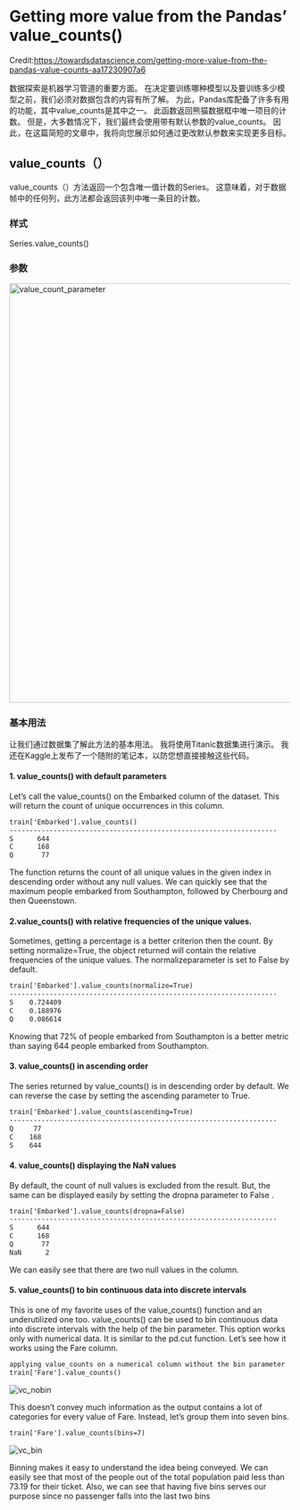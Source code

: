 # Getting more value from the Pandas’ value_counts()

Credit:https://towardsdatascience.com/getting-more-value-from-the-pandas-value-counts-aa17230907a6

数据探索是机器学习管道的重要方面。 在决定要训练哪种模型以及要训练多少模型之前，我们必须对数据包含的内容有所了解。 为此，Pandas库配备了许多有用的功能，其中value_counts是其中之一。 此函数返回熊猫数据框中唯一项目的计数。 但是，大多数情况下，我们最终会使用带有默认参数的value_counts。 因此，在这篇简短的文章中，我将向您展示如何通过更改默认参数来实现更多目标。

## value_counts（）
value_counts（）方法返回一个包含唯一值计数的Series。 这意味着，对于数据帧中的任何列，此方法都会返回该列中唯一条目的计数。

### 样式
Series.value_counts()

### 参数
<img width="751" alt="value_count_parameter" src="https://user-images.githubusercontent.com/61290493/83193499-c2e1c480-a0fc-11ea-8e28-9673ab92f66a.png">

### 基本用法
让我们通过数据集了解此方法的基本用法。 我将使用Titanic数据集进行演示。 我还在Kaggle上发布了一个随附的笔记本，以防您想直接接触这些代码。

#### 1. value_counts() with default parameters
Let’s call the value_counts() on the Embarked column of the dataset. This will return the count of unique occurrences in this column.
```html
train['Embarked'].value_counts()
-------------------------------------------------------------------
S      644
C      168
Q       77
```
The function returns the count of all unique values in the given index in descending order without any null values. We can quickly see that the maximum people embarked from Southampton, followed by Cherbourg and then Queenstown.

#### 2.value_counts() with relative frequencies of the unique values.
Sometimes, getting a percentage is a better criterion then the count. By setting normalize=True, the object returned will contain the relative frequencies of the unique values. The normalizeparameter is set to False by default.
```html
train['Embarked'].value_counts(normalize=True)
-------------------------------------------------------------------
S    0.724409
C    0.188976
Q    0.086614
```
Knowing that 72% of people embarked from Southampton is a better metric than saying 644 people embarked from Southampton.

#### 3. value_counts() in ascending order
The series returned by value_counts() is in descending order by default. We can reverse the case by setting the ascending parameter to True.
```html
train['Embarked'].value_counts(ascending=True)
-------------------------------------------------------------------
Q     77
C    168
S    644
```
#### 4. value_counts() displaying the NaN values
By default, the count of null values is excluded from the result. But, the same can be displayed easily by setting the dropna parameter to False .
```html
train['Embarked'].value_counts(dropna=False)
-------------------------------------------------------------------
S      644
C      168
Q       77
NaN      2
```
We can easily see that there are two null values in the column.

#### 5. value_counts() to bin continuous data into discrete intervals
This is one of my favorite uses of the value_counts() function and an underutilized one too. value_counts() can be used to bin continuous data into discrete intervals with the help of the bin parameter. This option works only with numerical data. It is similar to the pd.cut function. Let’s see how it works using the Fare column.
```html
applying value_counts on a numerical column without the bin parameter
train['Fare'].value_counts()
```
![vc_nobin](https://user-images.githubusercontent.com/61290493/83197984-08ee5680-a104-11ea-835d-bcc674f2ff29.png)

This doesn’t convey much information as the output contains a lot of categories for every value of Fare. Instead, let’s group them into seven bins.
```html
train['Fare'].value_counts(bins=7)
```
![vc_bin](https://user-images.githubusercontent.com/61290493/83197914-eb20f180-a103-11ea-936f-dc78fe3f5000.png)

Binning makes it easy to understand the idea being conveyed. We can easily see that most of the people out of the total population paid less than 73.19 for their ticket. Also, we can see that having five bins serves our purpose since no passenger falls into the last two bins
